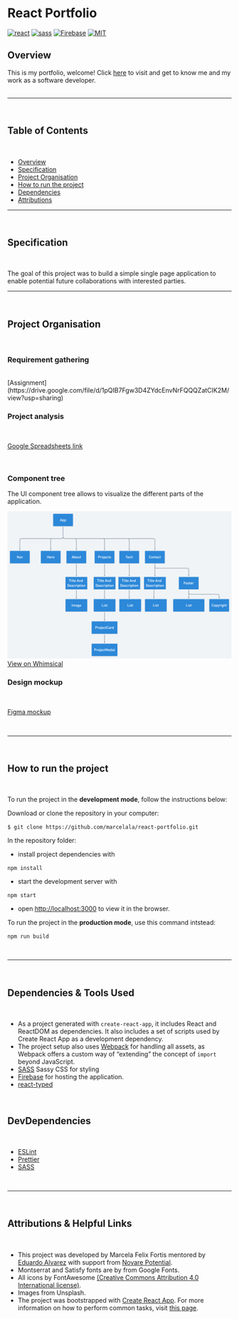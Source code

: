 # React Portfolio

[![react](https://img.shields.io/badge/React-20232A?style=for-the-badge&logo=react&logoColor=61DAFB)](https://reactjs.org/)
[![sass](https://img.shields.io/badge/Sass-CC6699?style=for-the-badge&logo=sass&logoColor=white)](https://sass-lang.com/)
[![Firebase](https://img.shields.io/badge/firebase-%23039BE5.svg?style=for-the-badge&logo=firebase)](https://firebase.google.com/)
[![MIT](https://camo.githubusercontent.com/3dbcfa4997505c80ef928681b291d33ecfac2dabf563eb742bb3e269a5af909c/68747470733a2f2f696d672e736869656c64732e696f2f6769746875622f6c6963656e73652f496c65726961796f2f6d61726b646f776e2d6261646765733f7374796c653d666f722d7468652d6261646765)](https://professionalprograms.mit.edu/?utm_source=google&utm_medium=cpc&utm_campaign=MIT_BRAND_PROTECTION&utm_medium=ppc&utm_term=massachusetts%20institute%20of%20technology%20mit&utm_campaign=MIT_BRAND_PROTECTION&utm_source=adwords&hsa_mt=e&hsa_src=g&hsa_tgt=kwd-325879874370&hsa_acc=2660252290&hsa_ad=406000382319&hsa_cam=8546883354&hsa_kw=massachusetts%20institute%20of%20technology%20mit&hsa_net=adwords&hsa_ver=3&hsa_grp=85551586934&gclid=CjwKCAjwr56IBhAvEiwA1fuqGvMJK9N0hVJ40ns4Qil_4byBgG-0AKpD5gEImBRlcJ1cmbHUsDzoohoCMK4QAvD_BwE)

## Overview

This is my portfolio, welcome! Click [here](https://react-list-eika.web.app/) to visit and get to know me and my work as a software developer.\
<br/>

---

<br/>

## Table of Contents

<br/>

- [Overview](#overview)
- [Specification](#specification)
- [Project Organisation](#project-organisation)
- [How to run the project](#how-to-run-the-project)
- [Dependencies](#dependencies-&-tools-used)
- [Attributions](#attributions-&-helpful-links)
  <br/>

---

<br/>

## Specification

<br/>

The goal of this project was to build a simple single page application to enable potential future collaborations with interested parties.
<br/>

---

<br/>

## Project Organisation

<br/>

### Requirement gathering

<br/>
[Assignment](https://drive.google.com/file/d/1pQIB7Fgw3D4ZYdcEnvNrFQQQZatCIK2M/view?usp=sharing)
<br/>

### Project analysis

<br/>

[Google Spreadsheets link](https://docs.google.com/spreadsheets/d/1rqY_-tTIsKJLY7MEoDjRlBqIrNm4gEPv/edit?usp=sharing&ouid=114384588886730868506&rtpof=true&sd=true)

<br/>

### Component tree

The UI component tree allows to visualize the different parts of the application.
<br/>

![UI component tree](./src/assets/component-tree.png)
<br/>
[View on Whimsical](https://whimsical.com/portfolio-page-M45VgG539Pf4mc2nzd4Fza)
<br/>

### Design mockup

<br/>

[Figma mockup](https://www.figma.com/file/dLkOtKExTxGCoQ7YQ3hthf/MyPortfolioProject?node-id=16%3A481)

<br/>

---

<br/>

## How to run the project

<br/>

To run the project in the **development mode**, follow the instructions below:

Download or clone the repository in your computer:

```
$ git clone https://github.com/marcelala/react-portfolio.git
```

In the repository folder:

- install project dependencies with

```
npm install
```

- start the development server with

```
npm start
```

- open [http://localhost:3000](http://localhost:3000) to view it in the browser.

To run the project in the **production mode**, use this command intstead:

```
npm run build
```

<br/>

---

<br/>

## Dependencies & Tools Used

<br/>

- As a project generated with `create-react-app`, it includes React and ReactDOM as dependencies. It also includes a set of scripts used by Create React App as a development dependency.
- The project setup also uses [Webpack](https://webpack.js.org/) for handling all assets, as Webpack offers a custom way of “extending” the concept of `import` beyond JavaScript.
- [SASS](https://github.com/sass/sass) Sassy CSS for styling
- [Firebase](https://firebase.google.com/) for hosting the application.
- [react-typed](https://github.com/ssbeefeater/react-typed)

<br/>

## DevDependencies

<br/>

- [ESLint](https://eslint.org/)
- [Prettier](https://prettier.io/)
- [SASS](https://github.com/sass/sass)

<br/>

---

<br/>

## Attributions & Helpful Links

<br/>

- This project was developed by Marcela Felix Fortis mentored by [Eduardo Alvarez](https://github.com/elalienx) with support from [Novare Potential]().
- Montserrat and Satisfy fonts are by from Google Fonts.
- All icons by FontAwesome [(Creative Commons Attribution 4.0 International license)](https://fontawesome.com/license).
- Images from Unsplash.
- The project was bootstrapped with [Create React App](https://github.com/facebookincubator/create-react-app). For more information on how to perform common tasks, visit [this page](https://github.com/facebookincubator/create-react-app/blob/master/packages/react-scripts/template/README.md).
